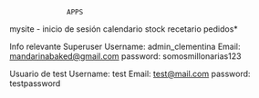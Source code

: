                   APPS
mysite - inicio de sesión
calendario
stock
recetario
pedidos*

Info relevante
Superuser
	Username: admin_clementina
	Email: mandarinabaked@gmail.com
	password: somosmillonarias123

Usuario de test
	Username: test
	Email: test@mail.com
	password: testpassword
